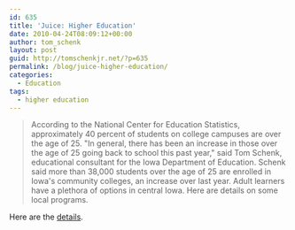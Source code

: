 ```yaml
---
id: 635
title: 'Juice: Higher Education'
date: 2010-04-24T08:09:12+00:00
author: tom_schenk
layout: post
guid: http://tomschenkjr.net/?p=635
permalink: /blog/juice-higher-education/
categories:
  - Education
tags:
  - higher education
---
```

<blockquote>According to the National Center for Education Statistics, approximately 40 percent of students on college campuses are over the age of 25. "In general, there has been an increase in those over the age of 25 going back to school this past year," said Tom Schenk, educational consultant for the Iowa Department of Education. Schenk said more than 38,000 students over the age of 25 are enrolled in Iowa's community colleges, an increase over last year. Adult learners have a plethora of options in central Iowa. Here are details on some local programs.</blockquote>
Here are the <a href="http://dmjuice.desmoinesregister.com/article/20100420/JUICE03/4210301/1115/JUICEARCHIVENEW/Higher+education++Flexible+learning+is+key+for+adults">details</a>.